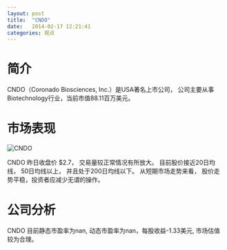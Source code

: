 ```yaml
---
layout: post
title:  "CNDO"
date:   2014-02-17 12:21:41
categories: 观点
---
```


# 简介
CNDO（Coronado Biosciences, Inc.）是USA著名上市公司，
公司主要从事Biotechnology行业，当前市值88.11百万美元。

# 市场表现

![CNDO](http://finviz.com/chart.ashx?t=CNDO&ty=c&ta=1&p=d&s=l)

CNDO 昨日收盘价 $2.7，
交易量较正常情况有所放大。
目前股价接近20日均线，
50日均线以上，
并且处于200日均线以下。
从短期市场走势来看，
股价走势平稳，投资者应减少无谓的操作。

# 公司分析
CNDO 目前静态市盈率为nan, 动态市盈率为nan，每股收益-1.33美元,
市场估值较为合理。
